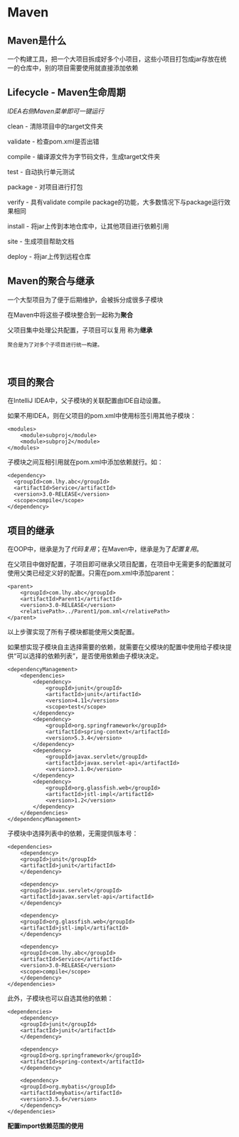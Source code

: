 # Maven

## Maven是什么

一个构建工具，把一个大项目拆成好多个小项目，这些小项目打包成jar存放在统一的仓库中，别的项目需要使用就直接添加依赖

## Lifecycle - Maven生命周期

*IDEA右侧Maven菜单即可一键运行*

clean - 清除项目中的target文件夹

validate - 检查pom.xml是否出错

compile - 编译源文件为字节码文件，生成target文件夹

test - 自动执行单元测试

package - 对项目进行打包

verify - 具有validate compile package的功能，大多数情况下与package运行效果相同

install - 将jar上传到本地仓库中，让其他项目进行依赖引用

site - 生成项目帮助文档

deploy - 将jar上传到远程仓库

## Maven的聚合与继承

一个大型项目为了便于后期维护，会被拆分成很多子模块

在Maven中将这些子模块整合到一起称为**聚合**

父项目集中处理公共配置，子项目可以复用 称为**继承**

    聚合是为了对多个子项目进行统一构建。

<br>

## 项目的聚合

在IntelliJ IDEA中，父子模块的关联配置由IDE自动设置。

如果不用IDEA，则在父项目的pom.xml中使用<modules>标签引用其他子模块：

    <modules>
        <module>subproj</module>
        <module>subproj2</module>
    </modules>

子模块之间互相引用就在pom.xml中添加依赖就行。如：

    <dependency>
      <groupId>com.lhy.abc</groupId>
      <artifactId>Service</artifactId>
      <version>3.0-RELEASE</version>
      <scope>compile</scope>
    </dependency>

## 项目的继承

在OOP中，继承是为了*代码复用*；在Maven中，继承是为了*配置复用*。

在父项目中做好配置，子项目即可继承父项目配置，在项目中无需更多的配置就可使用父类已经定义好的配置。只需在pom.xml中添加parent：

    <parent>
        <groupId>com.lhy.abc</groupId>
        <artifactId>Parent1</artifactId>
        <version>3.0-RELEASE</version>
        <relativePath>../Parent1/pom.xml</relativePath>
    </parent>

以上步骤实现了所有子模块都能使用父类配置。

如果想实现子模块自主选择需要的依赖，就需要在父模块的配置中使用<dependencyManagement>给子模块提供“可以选择的依赖列表”，是否使用依赖由子模块决定。

    <dependencyManagement>
        <dependencies>
            <dependency>
                <groupId>junit</groupId>
                <artifactId>junit</artifactId>
                <version>4.11</version>
                <scope>test</scope>
            </dependency>
            <dependency>
                <groupId>org.springframework</groupId>
                <artifactId>spring-context</artifactId>
                <version>5.3.4</version>
            </dependency>
            <dependency>
                <groupId>javax.servlet</groupId>
                <artifactId>javax.servlet-api</artifactId>
                <version>3.1.0</version>
            </dependency>
            <dependency>
                <groupId>org.glassfish.web</groupId>
                <artifactId>jstl-impl</artifactId>
                <version>1.2</version>
            </dependency>
        </dependencies>
    </dependencyManagement>

子模块中选择列表中的依赖，无需提供版本号：

    <dependencies>
        <dependency>
        <groupId>junit</groupId>
        <artifactId>junit</artifactId>
        </dependency>

        <dependency>
        <groupId>javax.servlet</groupId>
        <artifactId>javax.servlet-api</artifactId>
        </dependency>

        <dependency>
        <groupId>org.glassfish.web</groupId>
        <artifactId>jstl-impl</artifactId>
        </dependency>

        <dependency>
        <groupId>com.lhy.abc</groupId>
        <artifactId>Service</artifactId>
        <version>3.0-RELEASE</version>
        <scope>compile</scope>
        </dependency>
    </dependencies>

此外，子模块也可以自选其他的依赖：

    <dependencies>
        <dependency>
        <groupId>junit</groupId>
        <artifactId>junit</artifactId>
        </dependency>

        <dependency>
        <groupId>org.springframework</groupId>
        <artifactId>spring-context</artifactId>
        </dependency>

        <dependency>
        <groupId>org.mybatis</groupId>
        <artifactId>mybatis</artifactId>
        <version>3.5.6</version>
        </dependency>
    </dependencies>

**配置<scope>import</scope>依赖范围的使用**

